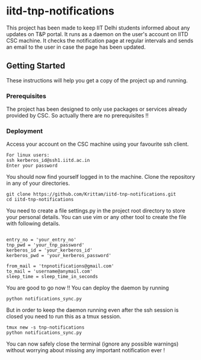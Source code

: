 # iitd-tnp-notifications
This project has been made to keep IIT Delhi students informed about any updates on T&amp;P portal. It runs as a daemon on the user's account on IITD CSC machine. It checks the notification page at regular intervals and sends an email to the user in case the page has been updated.

## Getting Started

These instructions will help you get a copy of the project up and running.

### Prerequisites

The project has been designed to only use packages or services already provided by CSC. So actually there are no prerequisites !!

### Deployment

Access your account on the CSC machine using your favourite ssh client.
```
For linux users:
ssh kerberos_id@ssh1.iitd.ac.in
Enter your password
```
You should now find yourself logged in to the machine. 
Clone the repository in any of your directories.
```
git clone https://github.com/Krittam/iitd-tnp-notifications.git
cd iitd-tnp-notifications
```
You need to create a file settings.py in the project root directory to store your personal details. You can use vim or any other tool to create the file with following details.

```

entry_no = 'your_entry_no'
tnp_pwd = 'your_tnp_password'
kerberos_id = 'your_kerberos_id'
kerberos_pwd = 'your_kerberos_password'

from_mail = 'tnpnotifications@gmail.com'
to_mail = 'username@anymail.com'
sleep_time = sleep_time_in_seconds
```
You are good to go now !!
You can deploy the daemon by running
```
python notifications_sync.py
```
But in order to keep the daemon running even after the ssh session is closed you need to run this as a tmux session.

```
tmux new -s tnp-notifications
python notifications_sync.py
```
You can now safely close the terminal (ignore any possible warnings) without worrying about missing any important notification ever !
